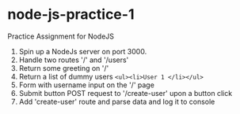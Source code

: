 # node-js-practice-1
Practice Assignment for NodeJS

1. Spin up a NodeJs server on port 3000.
2. Handle two routes '/' and '/users'
3. Return some greeting on '/'
4. Return a list of dummy users `<ul><li>User 1 </li></ul>`
5. Form with username input on the '/' page 
6. Submit button POST request to '/create-user' upon a button click
7. Add 'create-user' route and parse data and log it to console

